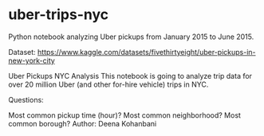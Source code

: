 # uber-trips-nyc
Python notebook analyzing Uber pickups from January 2015 to June 2015.

Dataset: https://www.kaggle.com/datasets/fivethirtyeight/uber-pickups-in-new-york-city

Uber Pickups NYC Analysis
This notebook is going to analyze trip data for over 20 million Uber (and other for-hire vehicle) trips in NYC.

Questions:

Most common pickup time (hour)?
Most common neighborhood?
Most common borough?
Author: Deena Kohanbani
